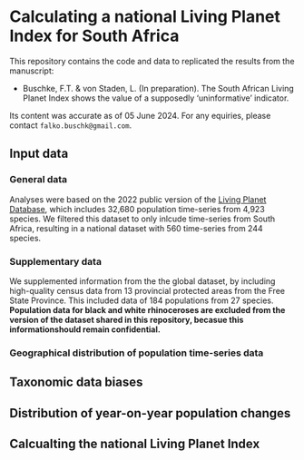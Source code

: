 # Calculating a national Living Planet Index for South Africa

This repository contains the code and data to replicated the results from the manuscript:

* Buschke, F.T. & von Staden, L. (In preparation). The South African Living Planet Index shows the value of a supposedly ‘uninformative’ indicator.

Its content was accurate as of 05 June 2024. For any equiries, please contact `falko.buschk@gmail.com`.

## Input data
### General data
Analyses were based on the 2022 public version of the [Living Planet Database](https://www.livingplanetindex.org/data_portal), which includes 32,680 population time-series from 4,923 species. We filtered this dataset to only inlcude time-series from South Africa, resulting in a national dataset with 560 time-series from 244 species.

### Supplementary data
We supplemented information from the the global dataset, by including high-quality census data from 13 provincial protected areas from the Free State Province. This included data of 184 populations from 27 species. **Population data for black and white rhinoceroses are excluded from the version of the dataset shared in this repository, becasue this informationshould remain confidential.**  

### Geographical distribution of population time-series data


## Taxonomic data biases

## Distribution of year-on-year population changes

## Calcualting the national Living Planet Index
